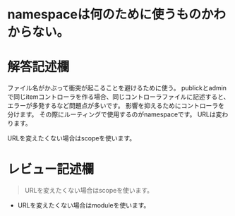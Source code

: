 # namespaceは何のために使うものかわからない。
# 解答記述欄

ファイル名がかぶって衝突が起こることを避けるために使う。
publickとadminで同じitemコントローラを作る場合、同じコントローラファイルに記述すると、エラーが多発するなど問題点が多いです。
影響を抑えるためにコントローラを分けます。
その際にルーティングで使用するのがnamespaceです。
URLは変わります。

URLを変えたくない場合はscopeを使います。




# レビュー記述欄
> URLを変えたくない場合はscopeを使います。
  - URLを変えたくない場合はmoduleを使います。
